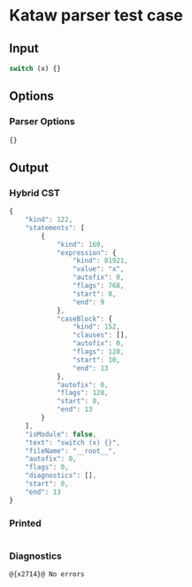 # Kataw parser test case

## Input

`````js
switch (x) {}
`````

## Options

### Parser Options

`````js
{}
`````

## Output

### Hybrid CST

```javascript
{
    "kind": 122,
    "statements": [
        {
            "kind": 160,
            "expression": {
                "kind": 81921,
                "value": "x",
                "autofix": 0,
                "flags": 768,
                "start": 8,
                "end": 9
            },
            "caseBlock": {
                "kind": 152,
                "clauses": [],
                "autofix": 0,
                "flags": 128,
                "start": 10,
                "end": 13
            },
            "autofix": 0,
            "flags": 128,
            "start": 0,
            "end": 13
        }
    ],
    "isModule": false,
    "text": "switch (x) {}",
    "fileName": "__root__",
    "autofix": 0,
    "flags": 0,
    "diagnostics": [],
    "start": 0,
    "end": 13
}
```

### Printed

```javascript

```

### Diagnostics

```javascript
@{x2714}@ No errors
```

